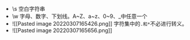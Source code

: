 -   \s 空白字符串
-   \w 字母、数字、下划线。A~Z、a~z、0~9、_中任意一个
- ![[Pasted image 20220307165426.png]]
字符集中的`.和*`不必进行转义。
- ![[Pasted image 20220307165656.png]]